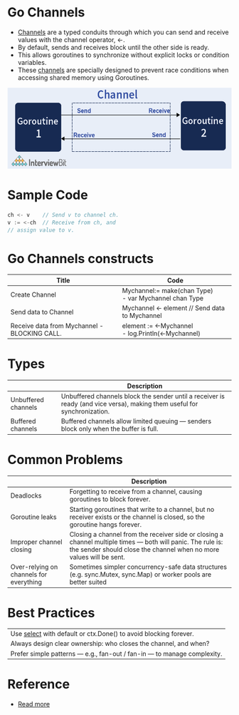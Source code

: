# Go Channels
- [Channels](https://go.dev/tour/concurrency/1) are a typed conduits through which you can send and receive values with the channel operator, <-.
- By default, sends and receives block until the other side is ready.
- This allows goroutines to synchronize without explicit locks or condition variables.
- These [channels](Readme.md) are specially designed to prevent race conditions when accessing shared memory using Goroutines.

![img.png](gochannel_img.png)

# Sample Code

```go
ch <- v    // Send v to channel ch.
v := <-ch  // Receive from ch, and
// assign value to v.
```

# Go Channels constructs 

| Title                                        | Code                                                      |
|----------------------------------------------|-----------------------------------------------------------|
| Create Channel                               | Mychannel:= make(chan Type)<br/>- var Mychannel chan Type |
| Send data to Channel                         | Mychannel <- element // Send data to Mychannel            |
| Receive data from Mychannel - BLOCKING CALL. | element := <-Mychannel<br/>- log.Println(<-Mychannel)     |

# Types

|                     | Description                                                                                                              |
|---------------------|--------------------------------------------------------------------------------------------------------------------------|
| Unbuffered channels | Unbuffered channels block the sender until a receiver is ready (and vice versa), making them useful for synchronization. |
| Buffered channels   | Buffered channels allow limited queuing — senders block only when the buffer is full.                                    |

# Common Problems

|                                         | Description                                                                                                                                                                        |
|-----------------------------------------|------------------------------------------------------------------------------------------------------------------------------------------------------------------------------------|
| Deadlocks                               | Forgetting to receive from a channel, causing goroutines to block forever.                                                                                                         |
| Goroutine leaks                         | Starting goroutines that write to a channel, but no receiver exists or the channel is closed, so the goroutine hangs forever.                                                      |
| Improper channel closing                | Closing a channel from the receiver side or closing a channel multiple times — both will panic. The rule is: the sender should close the channel when no more values will be sent. |
| Over-relying on channels for everything | Sometimes simpler concurrency-safe data structures (e.g. sync.Mutex, sync.Map) or worker pools are better suited                                                                   |

# Best Practices

|                                                                               |
|-------------------------------------------------------------------------------|
| Use [select](Select.md) with default or ctx.Done() to avoid blocking forever. |
| Always design clear ownership: who closes the channel, and when?              |
| Prefer simple patterns — e.g., fan-out / fan-in — to manage complexity.       |

# Reference
- [Read more](https://www.geeksforgeeks.org/channel-in-golang/)
